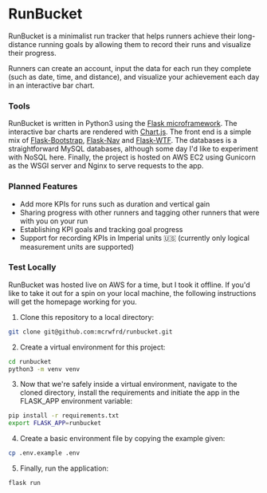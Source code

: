 # RunBucket

RunBucket is a minimalist run tracker that helps runners achieve their long-distance running goals by allowing them to record their runs and visualize their progress.

Runners can create an account, input the data for each run they complete (such as date, time, and distance), and visualize your achievement each day in an interactive bar chart.

### Tools
RunBucket is written in Python3 using the [Flask microframework](http://flask.pocoo.org/). The interactive bar charts are rendered with [Chart.js](https://www.chartjs.org/). The front end is a simple mix of [Flask-Bootstrap](https://pythonhosted.org/Flask-Bootstrap/), [Flask-Nav](https://pythonhosted.org/flask-nav/getting-started.html) and [Flask-WTF](https://flask-wtf.readthedocs.io/en/stable/). The databases is a straightforward MySQL databases, although some day I'd like to experiment with NoSQL here. Finally, the project is hosted on AWS EC2 using Gunicorn as the WSGI server and Nginx to serve requests to the app.

### Planned Features
- Add more KPIs for runs such as duration and vertical gain
- Sharing progress with other runners and tagging other runners that were with you on your run
- Establishing KPI goals and tracking goal progress
- Support for recording KPIs in Imperial units :us: (currently only logical measurement units are supported)

### Test Locally

RunBucket was hosted live on AWS for a time, but I took it offline. If you'd like to take it out for a spin on your local machine, the following instructions will get the homepage working for you.
1. Clone this repository to a local directory:
```bash
git clone git@github.com:mcrwfrd/runbucket.git
```
2. Create a virtual environment for this project:
```bash
cd runbucket
python3 -m venv venv
```
3. Now that we're safely inside a virtual environment, navigate to the cloned directory, install the requirements and initiate the app in the FLASK_APP environment variable:
```bash
pip install -r requirements.txt
export FLASK_APP=runbucket
```
4. Create a basic environment file by copying the example given:
```bash
cp .env.example .env
```
5. Finally, run the application:
```bash
flask run
```